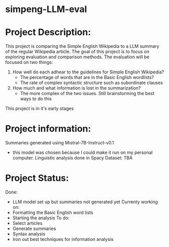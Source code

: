 # simpeng-LLM-eval

# Project Description: 

This project is comparing the Simple English Wikipedia to a LLM summary of the regular Wikipedia article. 
The goal of this project is to focus on exploring evaluation and comparison methods. 
The evaluation will be focused on two things: 
1. How well do each adhear to the guidelines for Simple English Wikipedia?
	- The percentage of words that are in the Basic English wordlists?
	- The rate of complex syntactic structure such as subordinate clauses
2. How much and what information is lost in the summarization? 
	- The more complex of the two issues. Still brainstorming the best ways to do this
	
This project is in it's early stages

	
# Project information:

Summaries generated using Mistral-7B-Instruct-v0.1
- this model was chosen because I could make it run on my personal computer. 
Linguistic analysis done in Spacy
Dataset: TBA

# Project Status: 
Done: 
- LLM model set up but summaries not generated yet
Currenty working on: 
- Formatting the Basic English word lists
- Starting the analysis 
To do: 
- Select articles
- Generate summaries
- Syntax analysis
- Iron out best techniques for information analysis
